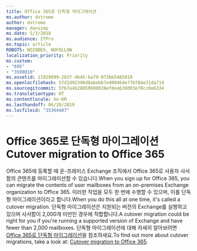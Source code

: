 ```yaml
---
title: Office 365로 단독형 마이그레이션
ms.author: dstrome
author: dstrome
manager: dansimp
ms.date: 5/3/2018
ms.audience: ITPro
ms.topic: article
ROBOTS: NOINDEX, NOFOLLOW
localization_priority: Priority
ms.custom:
- "695"
- "3500010"
ms.assetid: 11929899-2837-4b45-ba79-873bb5485810
ms.openlocfilehash: 57d2d92396d8abebb7ed0046de77b784e31da714
ms.sourcegitcommit: 5fb7a4b28859690020efdea630d03e70cc0e6334
ms.translationtype: HT
ms.contentlocale: ko-KR
ms.lasthandoff: 06/28/2019
ms.locfileid: "35364487"
---
```

# <a name="cutover-migrations-to-office-365"></a><span data-ttu-id="90405-102">Office 365로 단독형 마이그레이션</span><span class="sxs-lookup"><span data-stu-id="90405-102">Cutover migration to Office 365</span></span>

<span data-ttu-id="90405-103">Office 365에 등록할 때 온-프레미스 Exchange 조직에서 Office 365로 사용자 사서함의 콘텐츠를 마이그레이션할 수 있습니다.</span><span class="sxs-lookup"><span data-stu-id="90405-103">When you sign up for Office 365, you can migrate the contents of user mailboxes from an on-premises Exchange organization to Office 365.</span></span> <span data-ttu-id="90405-104">이러한 작업을 모두 한 번에 수행할 수 있으며, 이를 단독형 마이그레이션이라고 합니다.</span><span class="sxs-lookup"><span data-stu-id="90405-104">When you do this all at one time, it's called a cutover migration.</span></span> <span data-ttu-id="90405-105">단독형 마이그레이션은 지원되는 버전의 Exchange를 실행하고 있으며 사서함이 2,000개 미만인 경우에 적합합니다.</span><span class="sxs-lookup"><span data-stu-id="90405-105">A cutover migration could be right for you if you're running a supported version of Exchange and have fewer than 2,000 mailboxes.</span></span> <span data-ttu-id="90405-106">단독형 마이그레이션에 대해 자세히 알아보려면 [Office 365로 단독형 마이그레이션](https://support.office.com/article/9496e93c-1e59-41a8-9bb3-6e8df0cd81b4.aspx)을 참조하세요.</span><span class="sxs-lookup"><span data-stu-id="90405-106">To find out more about cutover migrations, take a look at: [Cutover migration to Office 365](https://support.office.com/article/9496e93c-1e59-41a8-9bb3-6e8df0cd81b4.aspx).</span></span>
  